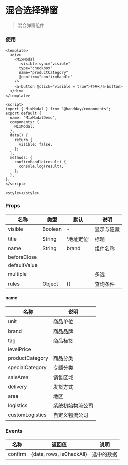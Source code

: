 # 混合选择弹窗

> 混合弹窗组件

### 使用

```vue
<template>
  <div>
    <MixModal
      :visible.sync="visible"
      type="checkbox"
      name="productCategory"
      @confirm="confirmHandle"
    />
    <a-button @click="visible = true">打开</a-button>
  </div>
</template>

<script>
import { MixModal } from "@handday/components";
export default {
  name: "MixModalDemo",
  components: {
    MixModal,
  },
  data() {
    return {
      visible: false,
    };
  },
  methods: {
    confirmHandle(result) {
      console.log(result);
    },
  },
};
</script>

<style></style>
```

### Props

| 名称         | 类型    | 默认       | 说明       |
| ------------ | ------- | ---------- | ---------- |
| visible      | Boolean | -          | 显示与隐藏 |
| title        | String  | '地址定位' | 标题       |
| name         | String  | brand      | 组件名称   |
| beforeClose  |         |            |            |
| defaultValue |         |            |            |
| multiple     |         |            | 多选       |
| rules        | Object  | {}         | 查询条件   |

#### name

| 名称            | 说明             |
| --------------- | ---------------- |
| unit            | 商品单位         |
| brand           | 商品品牌         |
| tag             | 商品标签         |
| levelPrice      |                  |
| productCategory | 商品分类         |
| specialCategory | 专题分类         |
| saleArea        | 销售区域         |
| delivery        | 发货方式         |
| area            | 地区             |
| logistics       | 系统初始物流公司 |
| customLogistics | 自定义物流公司   |

### Events

| 名称    | 返回值                   | 说明       |
| ------- | ------------------------ | ---------- |
| confirm | {data, rows, isCheckAll} | 选中的数据 |
